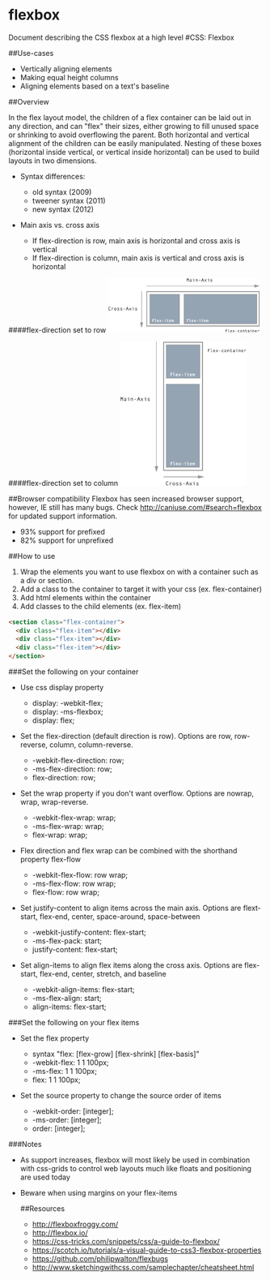 # flexbox
Document describing the CSS flexbox at a high level
#CSS: Flexbox

##Use-cases
- Vertically aligning elements
- Making equal height columns
- Aligning elements based on a text's baseline

##Overview

In the flex layout model, the children of a flex container can be laid out in
any direction, and can "flex" their sizes, either growing to fill unused
space or shrinking to avoid overflowing the parent.  Both horizontal and vertical
alignment of the children can be easily manipulated.  Nesting of these boxes
(horizontal inside vertical, or vertical inside horizontal) can be used to build
layouts in two dimensions.

- Syntax differences:
  - old syntax (2009)
  - tweener syntax (2011)
  - new syntax (2012)

- Main axis vs. cross axis
  - If flex-direction is row, main axis is horizontal and cross axis is vertical
  - If flex-direction is column, main axis is vertical and cross axis is horizontal

####flex-direction set to row
  <img src="img/flexdirectionrow.png" style="width: 300px" />

####flex-direction set to column
  <img src="img/flexdirectioncolumn.png" style="width: 250px" />

##Browser compatibility
Flexbox has seen increased browser support, however, IE still has many bugs. Check http://caniuse.com/#search=flexbox
for updated support information.
- 93% support for prefixed
- 82% support for unprefixed

##How to use

1. Wrap the elements you want to use flexbox on with a container such as a div or
section.
2. Add a class to the container to target it with your css (ex. flex-container)
3. Add html elements within the container
4. Add classes to the child elements (ex. flex-item)

```html
<section class="flex-container">
  <div class="flex-item"></div>
  <div class="flex-item"></div>
  <div class="flex-item"></div>
</section>

```

###Set the following on your container
- Use css display property
  - display: -webkit-flex;
  - display: -ms-flexbox;
  - display: flex;

- Set the flex-direction (default direction is row).  Options are row,
row-reverse, column, column-reverse.
  - -webkit-flex-direction: row;
  -  -ms-flex-direction: row;
  - flex-direction: row;

- Set the wrap property if you don't want overflow.  Options are nowrap, wrap, wrap-reverse.
  - -webkit-flex-wrap: wrap;
  - -ms-flex-wrap: wrap;
  - flex-wrap: wrap;

- Flex direction and flex wrap can be combined with the shorthand property flex-flow
  - -webkit-flex-flow: row wrap;
  - -ms-flex-flow: row wrap;
  - flex-flow: row wrap;

- Set justify-content to align items across the main axis.  Options are flext-start, flex-end,
center, space-around, space-between
  - -webkit-justify-content: flex-start;
  - -ms-flex-pack: start;
  - justify-content: flex-start;

- Set align-items to align flex items along the cross axis.  Options are flex-start, flex-end,
center, stretch, and baseline
  - -webkit-align-items: flex-start;
  - -ms-flex-align: start;
  - align-items: flex-start;

###Set the following on  your flex items
- Set the flex property
  - syntax "flex: [flex-grow] [flex-shrink] [flex-basis]"
  - -webkit-flex: 1 1 100px;
  - -ms-flex: 1 1 100px;
  - flex: 1 1 100px;

- Set the source property to change the source order of items
  - -webkit-order: [integer];
  - -ms-order: [integer];
  - order: [integer];

###Notes
- As support increases, flexbox will most likely be used in combination with css-grids to control web layouts much
like floats and positioning are used today
- Beware when using margins on your flex-items

  ##Resources
  - http://flexboxfroggy.com/
  - http://flexbox.io/
  - https://css-tricks.com/snippets/css/a-guide-to-flexbox/
  - https://scotch.io/tutorials/a-visual-guide-to-css3-flexbox-properties
  - https://github.com/philipwalton/flexbugs
  - http://www.sketchingwithcss.com/samplechapter/cheatsheet.html
